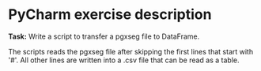 # PyCharm exercise description

**Task:** Write a script to transfer a pgxseg file to DataFrame.

The scripts reads the pgxseg file after skipping the first lines that start with '#'. 
All other lines are written into a .csv file that can be read as a table.
